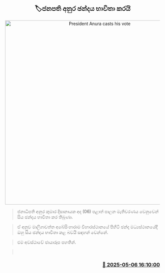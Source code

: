 <p align='center'><b><h2 align='center' title='President Anura casts his vote'>🏷ජනපති අනුර ඡන්දය භාවිතා කරයි</h2></b></p>
<p align='center'><img src='https://helakuru.sgp1.cdn.digitaloceanspaces.com/esana/images/lib/anura-pmd-local-ty.jpg' width='600' alt='President Anura casts his vote'></p>

> ජනාධිපති අනුර කුමාර දිසානායක අද (06) පළාත් පාලන මැතිවරණය වෙනුවෙන් සිය ඡන්දය භාවිතා කර තිබුණා.

> ඒ අනුව මාලිගාවත්ත අබේසිංහාරාම විහාරස්ථානයේ පිහිටි ඡන්ද මධ්‍යස්ථානයේදී ඔහු සිය ඡන්දය භාවිතා කළ බවයි සඳහන් වෙන්නේ.

> එම අවස්ථාවේ ඡායාරූප පහතින්.

>  



<h3 align='right'><a href='https://www.helakuru.lk/esana/p/109854/'>📅 2025-05-06 16:10:00</a></h3>
